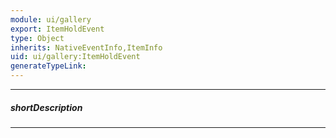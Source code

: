 ```yaml
---
module: ui/gallery
export: ItemHoldEvent
type: Object
inherits: NativeEventInfo,ItemInfo
uid: ui/gallery:ItemHoldEvent
generateTypeLink: 
---
```

---
##### shortDescription
<!-- Description goes here -->

---
<!-- Description goes here -->